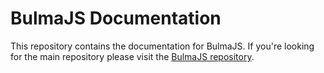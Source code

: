 # BulmaJS Documentation
This repository contains the documentation for BulmaJS. If you're looking for the main repository please visit the [BulmaJS repository](https://github.com/VizuaaLOG/BulmaJS).
